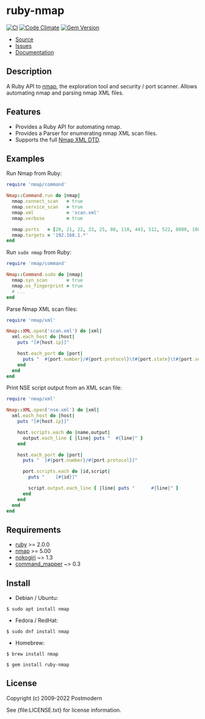 # ruby-nmap

[![CI](https://github.com/postmodern/ruby-nmap/actions/workflows/ruby.yml/badge.svg)](https://github.com/postmodern/ruby-nmap/actions/workflows/ruby.yml)
[![Code Climate](https://codeclimate.com/github/postmodern/ruby-nmap.svg)](https://codeclimate.com/github/postmodern/ruby-nmap)
[![Gem Version](https://badge.fury.io/rb/ruby-nmap.svg)](https://badge.fury.io/rb/ruby-nmap)

* [Source](https://github.com/postmodern/ruby-nmap/)
* [Issues](https://github.com/postmodern/ruby-nmap/issues)
* [Documentation](http://rubydoc.info/gems/ruby-nmap/frames)

## Description

A Ruby API to [nmap], the exploration tool and security / port scanner.
Allows automating nmap and parsing nmap XML files.

## Features

* Provides a Ruby API for automating nmap.
* Provides a Parser for enumerating nmap XML scan files.
* Supports the full [Nmap XML DTD][nmap-dtd].

## Examples

Run Nmap from Ruby:

```ruby
require 'nmap/command'

Nmap::Command.run do |nmap|
  nmap.connect_scan   = true
  nmap.service_scan   = true
  nmap.xml            = 'scan.xml'
  nmap.verbose        = true

  nmap.ports   = [20, 21, 22, 23, 25, 80, 110, 443, 512, 522, 8080, 1080]
  nmap.targets = '192.168.1.*'
end
```

Run `sudo nmap` from Ruby:

```ruby
require 'nmap/command'

Nmap::Command.sudo do |nmap|
  nmap.syn_scan       = true
  nmap.os_fingerprint = true
  # ...
end
```

Parse Nmap XML scan files:

```ruby
require 'nmap/xml'

Nmap::XML.open('scan.xml') do |xml|
  xml.each_host do |host|
    puts "[#{host.ip}]"

    host.each_port do |port|
      puts "  #{port.number}/#{port.protocol}\t#{port.state}\t#{port.service}"
    end
  end
end
```

Print NSE script output from an XML scan file:

```ruby
require 'nmap/xml'

Nmap::XML.open('nse.xml') do |xml|
  xml.each_host do |host|
    puts "[#{host.ip}]"

    host.scripts.each do |name,output|
      output.each_line { |line| puts "  #{line}" }
    end

    host.each_port do |port|
      puts "  [#{port.number}/#{port.protocol}]"

      port.scripts.each do |id,script|
        puts "    [#{id}]"

        script.output.each_line { |line| puts "      #{line}" }
      end
    end
  end
end
```

## Requirements

* [ruby] >= 2.0.0
* [nmap] >= 5.00
* [nokogiri] ~> 1.3
* [command_mapper] ~> 0.3

## Install

* Debian / Ubuntu:

```shell
$ sudo apt install nmap
```

* Fedora / RedHat:

```shell
$ sudo dnf install nmap
```

* Homebrew:

```shell
$ brew install nmap
```

```shell
$ gem install ruby-nmap
```

## License

Copyright (c) 2009-2022 Postmodern

See {file:LICENSE.txt} for license information.

[nmap]: http://www.insecure.org/
[ruby]: https://www.ruby-lang.org/
[nokogiri]: http://nokogiri.rubyforge.org/
[command_mapper]: https://github.com/postmodern/command_mapper.rb#readme
[nmap-dtd]: https://nmap.org/book/nmap-dtd.html
